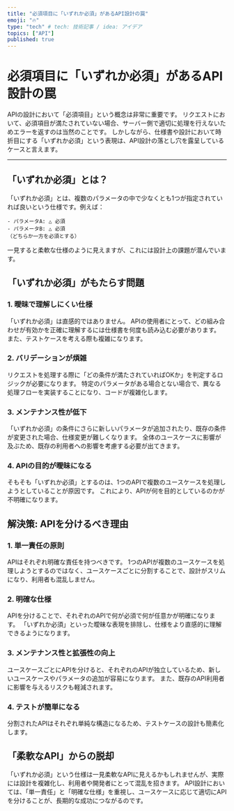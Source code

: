 ```yaml
---
title: "必須項目に「いずれか必須」があるAPI設計の罠"
emoji: "🔥"
type: "tech" # tech: 技術記事 / idea: アイデア
topics: ["API"]
published: true
---
```


# 必須項目に「いずれか必須」があるAPI設計の罠

APIの設計において「必須項目」という概念は非常に重要です。
リクエストにおいて、必須項目が満たされていない場合、サーバー側で適切に処理を行えないためエラーを返すのは当然のことです。
しかしながら、仕様書や設計において時折目にする「いずれか必須」という表現は、API設計の落とし穴を露呈しているケースと言えます。

---

## 「いずれか必須」とは？

「いずれか必須」とは、複数のパラメータの中で少なくとも1つが指定されていれば良いという仕様です。例えば：

```
- パラメータA: △ 必須
- パラメータB: △ 必須
（どちらか一方を必須とする）
```

一見すると柔軟な仕様のように見えますが、これには設計上の課題が潜んでいます。

## 「いずれか必須」がもたらす問題

### 1. 曖昧で理解しにくい仕様

「いずれか必須」は直感的ではありません。
APIの使用者にとって、どの組み合わせが有効かを正確に理解するには仕様書を何度も読み込む必要があります。
また、テストケースを考える際も複雑になります。

### 2. バリデーションが煩雑

リクエストを処理する際に「どの条件が満たされていればOKか」を判定するロジックが必要になります。
特定のパラメータがある場合とない場合で、異なる処理フローを実装することになり、コードが複雑化します。

### 3. メンテナンス性が低下

「いずれか必須」の条件にさらに新しいパラメータが追加されたり、既存の条件が変更された場合、仕様変更が難しくなります。
全体のユースケースに影響が及ぶため、既存の利用者への影響を考慮する必要が出てきます。

### 4. APIの目的が曖昧になる

そもそも「いずれか必須」とするのは、1つのAPIで複数のユースケースを処理しようとしていることが原因です。
これにより、APIが何を目的としているのかが不明確になります。

## 解決策: APIを分けるべき理由

### 1. 単一責任の原則

APIはそれぞれ明確な責任を持つべきです。
1つのAPIが複数のユースケースを処理しようとするのではなく、ユースケースごとに分割することで、設計がスリムになり、利用者も混乱しません。

### 2. 明確な仕様

APIを分けることで、それぞれのAPIで何が必須で何が任意かが明確になります。
「いずれか必須」といった曖昧な表現を排除し、仕様をより直感的に理解できるようになります。

### 3. メンテナンス性と拡張性の向上

ユースケースごとにAPIを分けると、それぞれのAPIが独立しているため、新しいユースケースやパラメータの追加が容易になります。
また、既存のAPI利用者に影響を与えるリスクも軽減されます。

### 4. テストが簡単になる

分割されたAPIはそれぞれ単純な構造になるため、テストケースの設計も簡素化します。

## 「柔軟なAPI」からの脱却

「いずれか必須」という仕様は一見柔軟なAPIに見えるかもしれませんが、実際には設計を複雑化し、利用者や開発者にとって混乱を招きます。
API設計においては、「単一責任」と「明確な仕様」を重視し、ユースケースに応じて適切にAPIを分けることが、長期的な成功につながるのです。


